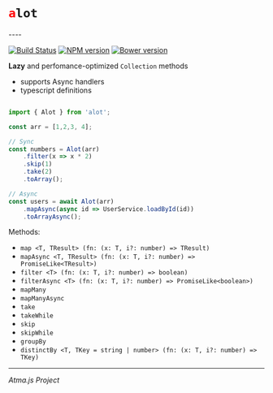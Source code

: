 <h1><font color='red'><code>a</code></font><code>lot</code></h1>
----

[![Build Status](https://travis-ci.org/atmajs/Ruta.png?branch=master)](https://travis-ci.org/tenbits/alot)
[![NPM version](https://badge.fury.io/js/alot.svg)](http://badge.fury.io/js/alot)
[![Bower version](https://badge.fury.io/bo/alot.svg)](http://badge.fury.io/bo/alot)


**Lazy** and perfomance-optimized `Collection` methods

* supports Async handlers
* typescript definitions



```typescript

import { Alot } from 'alot';

const arr = [1,2,3, 4];

// Sync
const numbers = Alot(arr)
    .filter(x => x * 2)
    .skip(1)
    .take(2)
    .toArray();

// Async
const users = await Alot(arr)
    .mapAsync(async id => UserService.loadById(id))
    .toArrayAsync();

```

Methods: 

* `map <T, TResult> (fn: (x: T, i?: number) => TResult)`
* `mapAsync <T, TResult> (fn: (x: T, i?: number) => PromiseLike<TResult>)`
* `filter <T> (fn: (x: T, i?: number) => boolean)`
* `filterAsync <T> (fn: (x: T, i?: number) => PromiseLike<boolean>)`
* `mapMany`
* `mapManyAsync`
* `take`
* `takeWhile`
* `skip`
* `skipWhile`
* `groupBy`
* `distinctBy <T, TKey = string | number> (fn: (x: T, i?: number) => TKey)`





----
_Atma.js Project_
